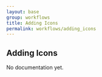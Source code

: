 ```yaml
---
layout: base
group: workflows
title: Adding Icons
permalink: workflows/adding_icons
---
```


## Adding Icons

<p class="hint hint--error">No documentation yet.</p>
